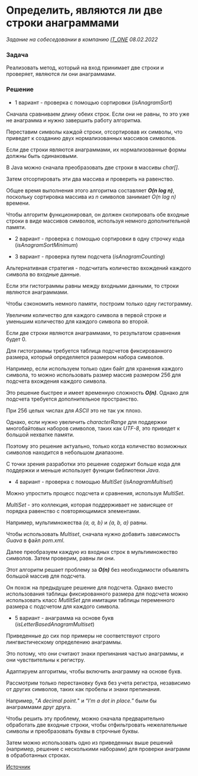 # Определить, являются ли две строки анаграммами

_Задание на собеседовании в компанию [IT_ONE](https://www.it-one.ru/) 08.02.2022_

### Задача

Реализовать метод, который на вход принимает две строки и проверяет, являются ли они анаграммами.

### Решение

* 1 вариант - проверка с помощью сортировки (_isAnagramSort_)
     
Сначала сравниваем длину обеих строк. Если они не равны, то это уже не анаграмма и нужно завершить работу алгоритма.
     
Переставим символы каждой строки, отсортировав их символы, что приведет к созданию двух нормализованных массивов символов.
     
Если две строки являются анаграммами, их нормализованные формы должны быть одинаковыми.
     
В Java можно сначала преобразовать две строки в массивы _char[]_.

Затем отсортировать эти два массива и проверить на равенство.
     
Общее время выполнения этого алгоритма составляет _**O(n log n)**_, поскольку сортировка массива из _n_ символов занимает _O(n log n)_ времени.

Чтобы алгоритм функционировал, он должен скопировать обе входные строки в виде массивов символов, используя немного дополнительной памяти.

* 2 вариант - проверка с помощью сортировки в одну строчку кода (_isAnagramSortMinimum_)

* 3 вариант - проверка путем подсчета (_isAnagramCounting_)

Альтернативная стратегия - подсчитать количество вхождений каждого символа во входные данные.

Если эти гистограммы равны между входными данными, то строки являются анаграммами.

Чтобы сэкономить немного памяти, построим только одну гистограмму.

Увеличим количество для каждого символа в первой строке и уменьшим количество для каждого символа во второй.

Если две строки являются анаграммами, то результатом сравнения будет 0.

Для гистограммы требуется таблица подсчетов фиксированного размера, который определяется размером набора символов.

Например, если используем только один байт для хранения каждого символа, то можно использовать размер массив размером 256 для подсчета вхождения каждого символа.

Это решение быстрее и имеет временную сложность _**O(n)**_. Однако для подсчета требуется дополнительное пространство.

При 256 целых числах для _ASCII_ это не так уж плохо.

Однако, если нужно увеличить _characterRange_ для поддержки многобайтовых наборов символов, таких как _UTF-8_, это приведет к большой нехватке памяти.

Поэтому это решение актуально, только когда количество возможных символов находится в небольшом диапазоне.

С точки зрения разработки это решение содержит больше кода для поддержки и меньше использует функции библиотеки _Java_.

* 4 вариант - проверка с помощью _MultiSet_ (_isAnagramMultiset_)

Можно упростить процесс подсчета и сравнения, используя _MultiSet_.

_MultiSet_ - это коллекция, которая поддерживает не зависящее от порядка равенство с повторяющимися элементами.

Например, мультимножества _{a, a, b}_ и _{a, b, a}_ равны.

Чтобы использовать _Multiset_, сначала нужно добавить зависимость _Guava_ в файл _pom.xml_.

Далее преобразуем каждую из входных строк в мультимножество символов. Затем проверим, равны ли они.

Этот алгоритм решает проблему за _**O(n)**_ без необходимости объявлять большой массив для подсчета.

Он похож на предыдущее решение для подсчета. Однако вместо использования таблицы фиксированного размера для подсчета
можно использовать класс _MutlitSet_ для имитации таблицы переменного размера с подсчетом для каждого символа.

* 5 вариант - анаграмма на основе букв (_isLetterBasedAnagramMultiset_)

Приведенные до сих пор примеры не соответствуют строго лингвистическому определению анаграммы.

Это потому, что они считают знаки препинания частью анаграммы, и они чувствительны к регистру.

Адаптируем алгоритмы, чтобы включить анаграмму на основе букв.

Рассмотрим только перестановку букв без учета регистра, независимо от других символов, таких как пробелы и знаки препинания.

Например, "_A decimal point._" и “_I’m a dot in place._” были бы анаграммами друг друга.

Чтобы решить эту проблему, можно сначала предварительно обработать две входные строки, чтобы отфильтровать нежелательные символы и преобразовать буквы в строчные буквы.

Затем можно использовать одно из приведенных выше решений (например, решение с несколькими наборами) для проверки анаграмм в обработанных строках.

[Источник](https://www.baeldung.com/java-strings-anagrams)
